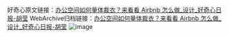 好奇心原文链接：[办公空间如何量体裁衣？来看看 Airbnb 怎么做_设计_好奇心日报-胡莹](https://www.qdaily.com/articles/4602.html)
WebArchive归档链接：[办公空间如何量体裁衣？来看看 Airbnb 怎么做_设计_好奇心日报-胡莹](http://web.archive.org/web/20180415004315/http://www.qdaily.com:80/articles/4602.html)
![image](http://ww3.sinaimg.cn/large/007d5XDply1g3w5189b99j30u05xnkjl)